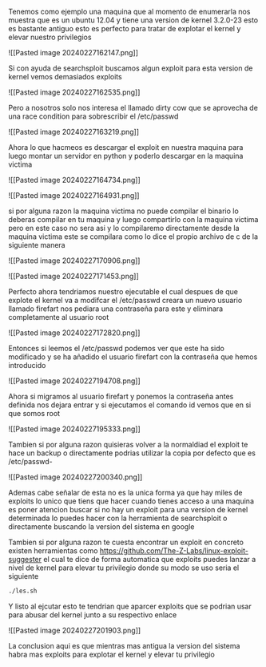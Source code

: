 

Tenemos como ejemplo una maquina que al momento de enumerarla nos muestra que es un ubuntu 12.04 y tiene una version de kernel 3.2.0-23 esto es bastante antiguo esto es perfecto para tratar de explotar el kernel y elevar nuestro privilegios 

![[Pasted image 20240227162147.png]]

Si con ayuda de searchsploit buscamos algun exploit para esta version de kernel vemos demasiados exploits

![[Pasted image 20240227162535.png]]

Pero a nosotros solo nos interesa el llamado dirty cow que se aprovecha de una race condition para sobrescribir el /etc/passwd

![[Pasted image 20240227163219.png]]

Ahora lo que hacmeos es descargar el exploit en nuestra maquina para luego montar un servidor en python y poderlo descargar en la maquina victima 

![[Pasted image 20240227164734.png]]

![[Pasted image 20240227164931.png]]

si por alguna razon la maquina victima no puede compilar el binario lo deberas compilar en tu maquina y luego compartirlo con la maquina victima  pero en este caso no sera asi y lo compilaremo directamente desde la maquina victima este se compilara como lo dice el propio archivo de c de la siguiente manera 

![[Pasted image 20240227170906.png]]

![[Pasted image 20240227171453.png]]

Perfecto ahora tendriamos nuestro ejecutable el cual despues de que explote el kernel va a modifcar el /etc/passwd creara un nuevo usuario llamado firefart nos pediara una contraseña para este y eliminara completamente al usuario root 


![[Pasted image 20240227172820.png]]

Entonces si leemos el /etc/passwd podemos ver que este ha sido modificado y se ha añadido el usuario firefart con la contraseña que hemos introducido

![[Pasted image 20240227194708.png]]

Ahora si migramos al usuario firefart  y ponemos la contraseña antes definida nos dejara entrar  y si ejecutamos el comando id  vemos que en si que somos root 

![[Pasted image 20240227195333.png]]

Tambien si por alguna razon quisieras volver a la normaldiad el exploit te hace un backup o directamente podrias utilizar la copia por defecto que es /etc/passwd-

![[Pasted image 20240227200340.png]]

Ademas cabe señalar de esta no es la unica forma ya que hay miles de exploits lo unico que tiens que hacer cuando tienes acceso a una maquina es poner atencion buscar si no hay un exploit para una version de kernel determinada lo puedes hacer con la herramienta de searchsploit o directamente buscando la version del sistema en google

Tambien si por alguna razon te cuesta encontrar un exploit en concreto existen herramientas como https://github.com/The-Z-Labs/linux-exploit-suggester el cual te dice de forma automatica que exploits puedes lanzar a nivel de kernel para elevar tu privilegio donde su modo se uso seria el siguiente

```bash 
./les.sh
```

Y listo al ejcutar esto te tendrian que aparcer exploits que se podrian usar para abusar del kernel junto a su respectivo enlace 

![[Pasted image 20240227201903.png]]


La conclusion aqui es que mientras mas antigua la version del sistema habra mas exploits para explotar el kernel y elevar tu privilegio


